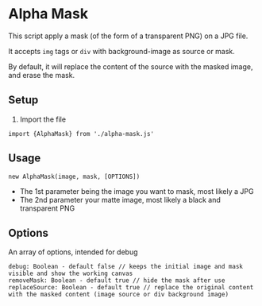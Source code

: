 # Alpha Mask

This script apply a mask (of the form of a transparent PNG) on a JPG file.

It accepts `img` tags or `div` with background-image as source or mask.

By default, it will replace the content of the source with the masked image, and erase the mask.

## Setup

1. Import the file

`import {AlphaMask} from './alpha-mask.js'`

## Usage

`new AlphaMask(image, mask, [OPTIONS])`

- The 1st parameter being the image you want to mask, most likely a JPG
- The 2nd parameter your matte image, most likely a black and transparent PNG

## Options

An array of options, intended for debug

```
debug: Boolean - default false // keeps the initial image and mask visible and show the working canvas
removeMask: Boolean - default true // hide the mask after use
replaceSource: Boolean - default true // replace the original content with the masked content (image source or div background image)
```
